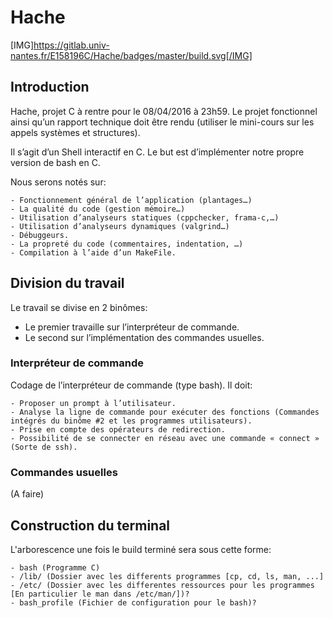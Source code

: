 # Hache

[IMG]https://gitlab.univ-nantes.fr/E158196C/Hache/badges/master/build.svg[/IMG]

## Introduction

Hache, projet C à rentre pour le 08/04/2016 à 23h59.
Le projet fonctionnel ainsi qu’un rapport technique doit être rendu (utiliser le mini-cours sur les appels systèmes et structures).

Il s’agit d’un Shell interactif en C. Le but est d’implémenter notre propre version de bash en C.

Nous serons notés sur:
 
	- Fonctionnement général de l’application (plantages…)
	- La qualité du code (gestion mémoire…)
	- Utilisation d’analyseurs statiques (cppchecker, frama-c,…)
	- Utilisation d’analyseurs dynamiques (valgrind…)
	- Débuggeurs.
	- La propreté du code (commentaires, indentation, …)
	- Compilation à l’aide d’un MakeFile.

## Division du travail

Le travail se divise en 2 binômes:

- Le premier travaille sur l’interpréteur de commande.
- Le second sur l’implémentation des commandes usuelles.

### Interpréteur de commande

Codage de l’interpréteur de commande (type bash). Il doit:

	- Proposer un prompt à l’utilisateur.
	- Analyse la ligne de commande pour exécuter des fonctions (Commandes intégrés du binôme #2 et les programmes utilisateurs).
	- Prise en compte des opérateurs de redirection.
	- Possibilité de se connecter en réseau avec une commande « connect » (Sorte de ssh).

### Commandes usuelles

(A faire)

## Construction du terminal

L'arborescence une fois le build terminé sera sous cette forme:

	- bash (Programme C)
	- /lib/ (Dossier avec les differents programmes [cp, cd, ls, man, ...]
	- /etc/ (Dossier avec les differentes ressources pour les programmes [En particulier le man dans /etc/man/])?
	- bash_profile (Fichier de configuration pour le bash)?



